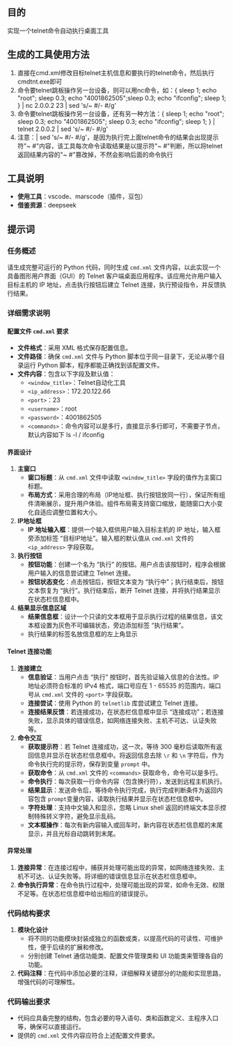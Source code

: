 ## 目的
实现一个telnet命令自动执行桌面工具


## 生成的工具使用方法
1. 直接在cmd.xml修改目标telnet主机信息和要执行的telnet命令，然后执行cmdtnt.exe即可
2. 命令要telnet跳板操作另一台设备，则可以用nc命令，如：{ sleep 1; echo "root"; sleep 0.3; echo "4001862505";sleep 0.3; echo "ifconfig"; sleep 1; } | nc 2.0.0.2 23 | sed 's/~ #/- #/g'
3. 命令要telnet跳板操作另一台设备，还有另一种方法：{ sleep 1; echo "root"; sleep 0.3; echo "4001862505"; sleep 0.3; echo "ifconfig"; sleep 1; } | telnet 2.0.0.2 | sed 's/~ #/- #/g'
4. 注意：| sed 's/~ #/- #/g'，是因为执行完上面telnet命令的结果会出现提示符"~ #"内容，该工具每次命令读取结果是以提示符"~ #"判断，所以将telnet返回结果内容的"~ #"篡改掉，不然会影响后面的命令执行


## 工具说明
- **使用工具**：vscode、marscode（插件，豆包）
- **借鉴资源**：deepseek

## 提示词
### 任务概述
请生成完整可运行的 Python 代码，同时生成 `cmd.xml` 文件内容，以此实现一个具备图形用户界面（GUI）的 Telnet 客户端桌面应用程序。该应用允许用户输入目标主机的 IP 地址，点击执行按钮后建立 Telnet 连接，执行预设指令，并反馈执行结果。


### 详细需求说明


#### 配置文件 `cmd.xml` 要求
- **文件格式**：采用 XML 格式保存配置信息。
- **文件路径**：确保 `cmd.xml` 文件与 Python 脚本位于同一目录下，无论从哪个目录运行 Python 脚本，程序都能正确找到该配置文件。
- **文件内容**：包含以下字段及默认值：
    - `<window_title>`：Telnet自动化工具
    - `<ip_address>`：172.20.122.66
    - `<port>`：23
    - `<username>`：root
    - `<password>`：4001862505
    - `<commands>`：命令内容可以是多行，直接显示多行即可，不需要子节点，默认内容如下
ls -l /
ifconfig


#### 界面设计
1. **主窗口**
    - **窗口标题**：从 `cmd.xml` 文件中读取 `<window_title>` 字段的值作为主窗口标题。
    - **布局方式**：采用合理的布局（IP地址框、执行按钮放同一行），保证所有组件清晰展示，提升用户体验。组件布局需支持窗口缩放，能随窗口大小变化自适应调整位置和大小。
2. **IP地址框**
    - **IP 地址输入框**：提供一个输入框供用户输入目标主机的 IP 地址，输入框旁添加标签 “目标IP地址”。输入框的默认值从 `cmd.xml` 文件的 `<ip_address>` 字段获取。
3. **执行按钮**
    - **按钮功能**：创建一个名为 “执行” 的按钮。用户点击该按钮时，程序会根据用户输入的信息尝试建立 Telnet 连接。
    - **按钮状态变化**：点击按钮后，按钮文本变为 “执行中”；执行结束后，按钮文本恢复为 “执行”。执行结束后，断开 Telnet 连接，并将执行结果显示在状态栏信息框中。
4. **结果显示信息区域**
    - **结果信息框**：设计一个只读的文本框用于显示执行过程的结果信息，该文本框设置为灰色不可编辑状态，旁边添加标签 “执行结果”。
    - 执行结果的标签名放信息框的左上角显示


#### Telnet 连接功能
1. **连接建立**
    - **信息验证**：当用户点击 “执行” 按钮时，首先验证输入信息的合法性。IP 地址必须符合标准的 IPv4 格式，端口号应在 1 - 65535 的范围内，端口号从 `cmd.xml` 文件的 `<port>` 字段获取。
    - **连接尝试**：使用 Python 的 `telnetlib` 库尝试建立 Telnet 连接。
    - **连接结果反馈**：若连接成功，在状态栏信息框中显示 “连接成功”；若连接失败，显示具体的错误信息，如网络连接失败、主机不可达、认证失败等。
2. **命令交互**
    - **获取提示符**：若 Telnet 连接成功，这一次，等待 300 毫秒后读取所有返回信息并显示在状态栏信息框中。将返回信息去除 `\r` 和 `\n` 字符后，作为命令执行完的提示符，保存到变量 `prompt` 中。
    - **获取命令**：从 `cmd.xml` 文件的 `<commands>` 获取命令，命令可以是多行。
    - **命令执行**：每次获取一行命令内容（包含换行符），发送到远程主机执行。
    - **结果显示**：发送命令后，等待命令执行完成，执行完成判断条件为返回内容包含 `prompt`变量内容，读取执行结果并显示在状态栏信息框中。
    - **字符处理**：支持中文输入和显示，忽略 Linux shell 返回的终端文本显示控制特殊转义字符，避免显示乱码。
    - **文本框操作**：每次有新内容输入或回车时，新内容在状态栏信息框的末尾显示，并且光标自动跳转到末尾。


#### 异常处理
1. **连接异常**：在连接过程中，捕获并处理可能出现的异常，如网络连接失败、主机不可达、认证失败等。将详细的错误信息显示在状态栏信息框中。
2. **命令执行异常**：在命令执行过程中，处理可能出现的异常，如命令无效、权限不足等。在状态栏信息框中给出相应的错误提示。


### 代码结构要求
1. **模块化设计**
    - 将不同的功能模块封装成独立的函数或类，以提高代码的可读性、可维护性，便于后续的扩展和修改。
    - 分别创建 Telnet 通信功能类、配置文件管理类和 UI 功能类来管理各自的功能。
2. **代码注释**：在代码中添加必要的注释，详细解释关键部分的功能和实现思路，增强代码的可理解性。


### 代码输出要求
- 代码应具备完整的结构，包含必要的导入语句、类和函数定义、主程序入口等，确保可以直接运行。
- 提供的 `cmd.xml` 文件内容应符合上述配置文件要求。